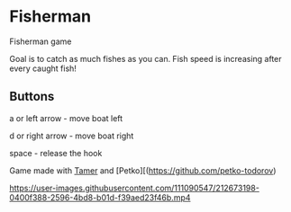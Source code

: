 # Fisherman
Fisherman game

Goal is to catch as much fishes as you can. Fish speed is increasing after every caught fish!

## Buttons
a or left arrow - move boat left

d or right arrow - move boat right

space - release the hook 


Game made with [Tamer](https://github.com/kumchovylcho) and [Petko][(https://github.com/petko-todorov)


https://user-images.githubusercontent.com/111090547/212673198-0400f388-2596-4bd8-b01d-f39aed23f46b.mp4

